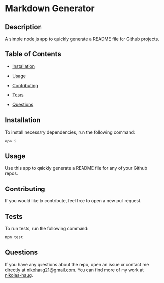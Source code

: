 # Markdown Generator
  
  
  ## Description
  
  A simple node js app to quickly generate a README file for Github projects.
  
  ## Table of Contents 
  
  * [Installation](#installation)
  
  * [Usage](#usage)
  
  * [Contributing](#contributing)
  
  * [Tests](#tests)
  
  * [Questions](#questions)
  
  ## Installation
  
  To install necessary dependencies, run the following command:
  
  ```
  npm i
  ```
  
  ## Usage
  
  Use this app to quickly generate a README file for any of your Github repos.
  
  
    
  ## Contributing
  
  If you would like to contribute, feel free to open a new pull request.
  
  ## Tests
  
  To run tests, run the following command:
  
  ```
  npm test
  ```
  
  ## Questions
  
  If you have any questions about the repo, open an issue or contact me directly at nikohaug21@gmail.com. You can find more of my work at [nikolas-haug](https://github.com/nikolas-haug/).
  
  